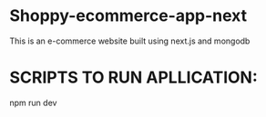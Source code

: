 # Shoppy-ecommerce-app-next
This is an e-commerce website built using next.js and mongodb
# SCRIPTS TO RUN APLLICATION:
  npm run dev
